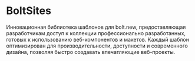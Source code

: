 # BoltSites
Инновационная библиотека шаблонов для bolt.new, предоставляющая разработчикам доступ к коллекции профессионально разработанных, готовых к использованию веб-компонентов и макетов. Каждый шаблон оптимизирован для производительности, доступности и современного дизайна, позволяя быстро создавать впечатляющие веб-проекты.
